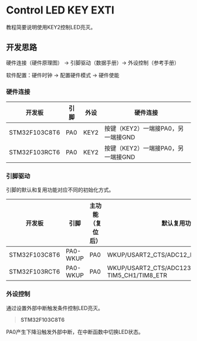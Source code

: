 # Control LED KEY EXTI

教程简要说明使用KEY2控制LED亮灭。

## 开发思路

硬件连接（硬件原理图） → 引脚驱动（数据手册）→ 外设控制（参考手册）

软件配置：硬件时钟 → 配置硬件模式 → 硬件使能

### 硬件连接

| 开发板        | 引脚 | 外设 | 硬件连接                           |
| ------------- | ---- | ---- | ---------------------------------- |
| STM32F103C8T6 | PA0  | KEY2 | 按键（KEY2）一端接PA0，另一端接GND |
| STM32F103RCT6 | PA0  | KEY2 | 按键（KEY2）一端接PA0，另一端接GND |

### 引脚驱动

引脚的默认和复用功能对应不同的初始化方式。

| 开发板        | 引脚     | 主功能（复位后） | 默认复用功能                                               | 重定义功能 |
| ------------- | -------- | ---------------- | ---------------------------------------------------------- | ---------- |
| STM32F103C8T6 | PA0-WKUP | PA0              | WKUP/USART2_CTS/ADC12_IN0/TIM2_CH1_ETR                     |            |
| STM32F103RCT6 | PA0-WKUP | PA0              | WKUP/USART2_CTS/ADC123_IN0/TIM2_CH1_ETR/ TIM5_CH1/TIM8_ETR |            |

### 外设控制

通过设置外部中断触发条件控制LED亮灭。

> **STM32F103C8T6**

PA0产生下降沿触发外部中断，在中断函数中切换LED状态。